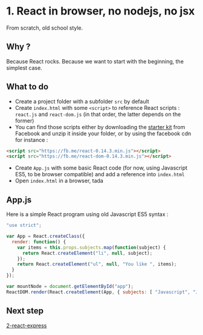 # 1. React in browser, no nodejs, no jsx

From scratch, old school style.

## Why ?

Because React rocks.
Because we want to start with the beginning, the simplest case.

## What to do

- Create a project folder with a subfolder `src` by default
- Create `index.html` with some `<script>` to reference React scripts : `react.js` and `react-dom.js` (in that order, the latter depends on the former)
- You can find those scripts either by downloading the [starter kit](https://facebook.github.io/react/downloads/react-0.14.3.zip) from Facebook and unzip it inside your folder, or by using the facebook cdn for instance :
```html
<script src="https://fb.me/react-0.14.3.min.js"></script>
<script src="https://fb.me/react-dom-0.14.3.min.js"></script>
```
- Create `App.js` with some basic React code (for now, using Javascript ES5, to be browser compatible) and add a reference into `index.html`
- Open `index.html` in a browser, tada

## App.js

Here is a simple React program using old Javascript ES5 syntax :

```js
"use strict";

var App = React.createClass({
  render: function() {
    var items = this.props.subjects.map(function(subject) {
      return React.createElement("li", null, subject);
    });
    return React.createElement("ul", null, "You like ", items);
  }
});

var mountNode = document.getElementById("app");
ReactDOM.render(React.createElement(App, { subjects: [ "Javascript", "Java" ] }), mountNode);
```

## Next step

[2-react-express](https://github.com/chtefi/react-stack-step-by-step/tree/2-react-express)
